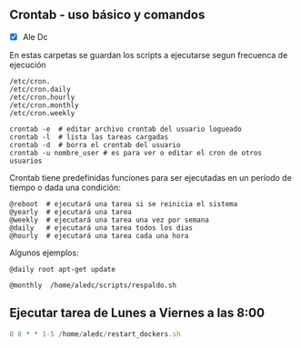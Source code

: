 ## Crontab - uso básico y comandos

- [x] Ale Dc


En estas carpetas se guardan los scripts a ejecutarse segun frecuenca de ejecución
```
/etc/cron.  
/etc/cron.daily  
/etc/cron.hourly  
/etc/cron.monthly  
/etc/cron.weekly  
```

```
crontab -e  # editar archivo crontab del usuario logueado  
crontab -l  # lista las tareas cargadas  
crontab -d  # borra el crontab del usuario  
crontab -u nombre_user # es para ver o editar el cron de otros usuarios  
```

Crontab tiene predefinidas funciones para ser ejecutadas en un período de tiempo o dada una condición:
```
@reboot  # ejecutará una tarea si se reinicia el sistema  
@yearly  # ejecutará una tarea  
@weekly  # ejecutará una tarea una vez por semana  
@daily   # ejecutará una tarea todos los dias  
@hourly  # ejecutará una tarea cada una hora  
```

Algunos ejemplos:
```
@daily root apt-get update

@monthly  /home/aledc/scripts/respaldo.sh
```

## Ejecutar tarea de Lunes a Viernes a las 8:00
```js
0 8 * * 1-5 /home/aledc/restart_dockers.sh
````


